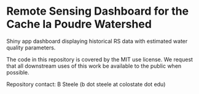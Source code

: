 # Remote Sensing Dashboard for the Cache la Poudre Watershed

Shiny app dashboard displaying historical RS data with estimated water quality parameters.

The code in this repository is covered by the MIT use license. We request that all downstream uses of this work be available to the public when possible.

Repository contact: B Steele (b dot steele at colostate dot edu)
